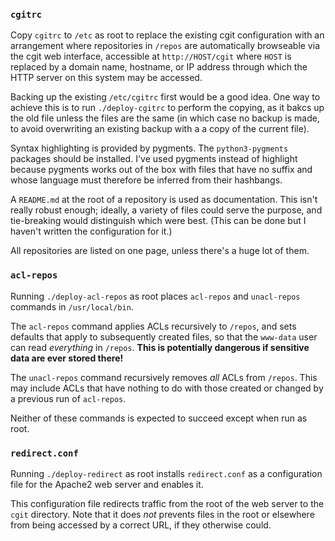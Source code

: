 ### `cgitrc`

Copy `cgitrc` to `/etc` as root to replace the existing cgit configuration with
an arrangement where repositories in `/repos` are automatically browseable via
the cgit web interface, accessible at `http://HOST/cgit` where `HOST` is replaced
by a domain name, hostname, or IP address through which the HTTP server on this
system may be accessed.

Backing up the existing `/etc/cgitrc` first would be a good idea. One way to
achieve this is to run `./deploy-cgitrc` to perform the copying, as it bakcs up
the old file unless the files are the same (in which case no backup is made, to
avoid overwriting an existing backup with a a copy of the current file).

Syntax highlighting is provided by pygments. The `python3-pygments` packages
should be installed. I've used pygments instead of highlight because pygments
works out of the box with files that have no suffix and whose language must
therefore be inferred from their hashbangs.

A `README.md` at the root of a repository is used as documentation. This isn't
really robust enough; ideally, a variety of files could serve the purpose, and
tie-breaking would distinguish which were best. (This can be done but I haven't
written the configuration for it.)

All repositories are listed on one page, unless there's a huge lot of them.

### `acl-repos`

Running `./deploy-acl-repos` as root places `acl-repos` and `unacl-repos`
commands in `/usr/local/bin`.

The `acl-repos` command applies ACLs recursively to `/repos`, and sets defaults
that apply to subsequently created files, so that the `www-data` user can read
*everything* in `/repos`. **This is potentially dangerous if sensitive data are
ever stored there!**

The `unacl-repos` command recursively removes *all* ACLs from `/repos`. This
may include ACLs that have nothing to do with those created or changed by a
previous run of `acl-repos`.

Neither of these commands is expected to succeed except when run as root.

### `redirect.conf`

Running `./deploy-redirect` as root installs `redirect.conf` as a configuration
file for the Apache2 web server and enables it.

This configuration file redirects traffic from the root of the web server to
the `cgit` directory. Note that it does *not* prevents files in the root or
elsewhere from being accessed by a correct URL, if they otherwise could.

